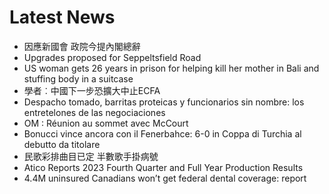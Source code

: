 # Latest News
-  因應新國會 政院今提內閣總辭
-  Upgrades proposed for Seppeltsfield Road
-  US woman gets 26 years in prison for helping kill her mother in Bali and stuffing body in a suitcase
-  學者︰中國下一步恐擴大中止ECFA
-  Despacho tomado, barritas proteicas y funcionarios sin nombre: los entretelones de las negociaciones
-  OM : Réunion au sommet avec McCourt
-  Bonucci vince ancora con il Fenerbahce: 6-0 in Coppa di Turchia al debutto da titolare
-  民歌彩排曲目已定 半數歌手掛病號
-  Atico Reports 2023 Fourth Quarter and Full Year Production Results
-  4.4M uninsured Canadians won’t get federal dental coverage: report
